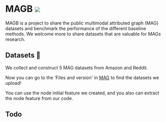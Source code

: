 # MAGB  ![](https://img.shields.io/badge/license-CCY4.0-blue)
MAGB is a project to share the public multimodal attributed graph (MAG) datasets and benchmark the performance of the different baseline methods.
We welcome more to share datasets that are valuable for MAGs research.


## Datasets 🔔
We collect and construct 5 MAG datasets from Amazon and Reddit.

Now you can go to the 'Files and version' in [MAG](https://huggingface.co/Sherirto/MAG) to find the datasets we upload!

You can use the node initial feature we created, and you also can extract the node feature from our code. 

[//]: # (For a more detailed and clear process, please [clik there.😎]&#40;FeatureExtractor/README.md&#41;)
[//]: # (In each dataset folder, you can find the **csv** file &#40;which save the text attribute of the dataset&#41;, **pt** file &#40;which represent the dgl graph file&#41;, and the **Feature** folder &#40;which save the text embedding we extract from the PLM&#41;.)

## Todo
